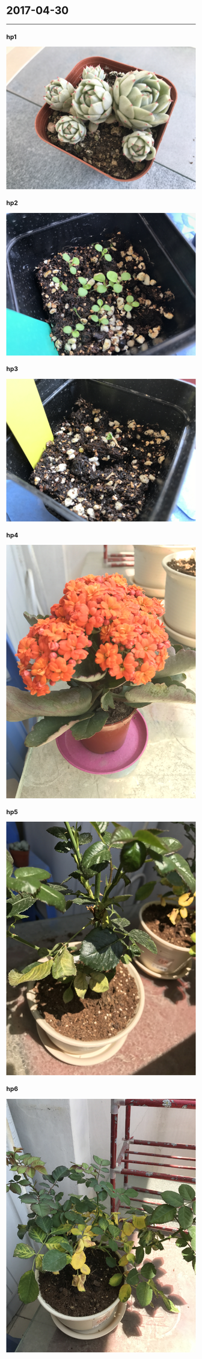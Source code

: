 # 2017-04-30
---
### hp1  
![](hp1.jpg)

### hp2  
![](hp2.jpg)

### hp3  
![](hp3.jpg)

### hp4  
![](hp4.jpg)

### hp5  
![](hp5.jpg)

### hp6  
![](hp6.jpg)

